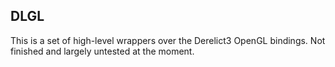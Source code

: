 DLGL
----
This is a set of high-level wrappers over the Derelict3 OpenGL bindings. Not finished and largely untested at the moment.
